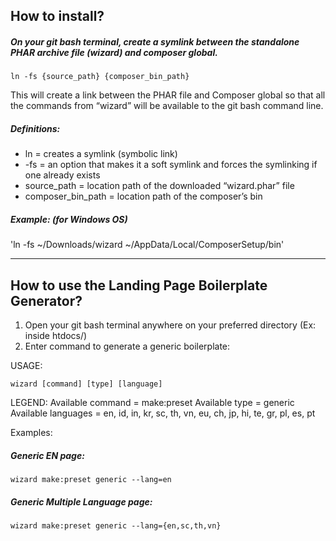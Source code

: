 ## How to install?

##### On your git bash terminal, create a symlink between the standalone PHAR archive file (wizard) and composer global.

`ln -fs {source_path} {composer_bin_path}`

This will create a link between the PHAR file and Composer global so that all the commands from “wizard” will be available to the git bash command line.

##### Definitions:
- ln = creates a symlink (symbolic link)
- -fs = an option that makes it a soft symlink and forces the symlinking if one already exists
- source_path = location path of the downloaded “wizard.phar” file
- composer_bin_path = location path of the composer’s bin 

##### Example: (for Windows OS)

'ln -fs ~/Downloads/wizard ~/AppData/Local/ComposerSetup/bin'

------

## How to use the Landing Page Boilerplate Generator?

1. Open your git bash terminal anywhere on your preferred directory (Ex: inside htdocs/)
2. Enter command to generate a generic boilerplate:

USAGE: 

`wizard [command] [type] [language]`

LEGEND:
Available command = make:preset
Available type = generic
Available languages =  en, id, in, kr, sc, th, vn, eu, ch, jp, hi, te, gr, pl, es, pt

Examples:
##### Generic EN page: 

`wizard make:preset generic --lang=en`

##### Generic Multiple Language page: 

`wizard make:preset generic --lang={en,sc,th,vn}`